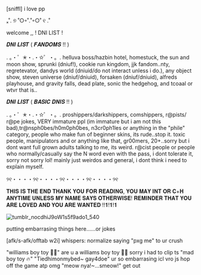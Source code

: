 

[sniffl] i love pp

ₓ˚. ୭ ˚○◦˚.˚◦○˚ ୧ .˚

welcome ,, ! DNI LIST !


𝑫𝑵𝑰 𝑳𝑰𝑺𝑻 ( 𝑭𝑨𝑵𝑫𝑶𝑴𝑺 !! )

. 。・゜✭・.・✫゜・。. helluva boss/hazbin hotel, homestuck, the sun and moon show, sprunki (dniuf!), cookie run kingdom, jjk fandom..nty, regretevator, dandys world (dniuid/do not interact unless i do.), any object show, steven universe (dniuf/dniuid), forsaken (dniuf/dniuid), alfreds playhouse, and gravity falls, dead plate, sonic the hedgehog, and tcoaal or wtvr that is..

𝑫𝑵𝑰 𝑳𝑰𝑺𝑻 ( 𝑩𝑨𝑺𝑰𝑪 𝑫𝑵𝑰𝑺 !! )

. 。・゜✭・.・✫゜・。. proshippers/darkshippers, comshippers, r@pists/ r@pe jokes, VERY immature ppl (im immature but i am not this bad),tr@nsph0bes/h0m0ph0bes, n3cr0ph1les or anything in the "phile" category, people who make fun of beginner skins, its rude..stop it. toxic people, manipulators and or anything like that, gr00mers, 20+..sorry but i dont want full grown adults talking to me, its weird. r@cist people or people who normally/casually say the N word even with the pass, i dont tolerate it, sorry not sorry lol! mainly just weirdos and general, i dont think i need to explain myself.




୨୧・・・・୨୧・・・・୨୧・・・・୨୧・・・・୨୧

𝐓𝐇𝐈𝐒 𝐈𝐒 𝐓𝐇𝐄 𝐄𝐍𝐃 𝐓𝐇𝐀𝐍𝐊 𝐘𝐎𝐔 𝐅𝐎𝐑 𝐑𝐄𝐀𝐃𝐈𝐍𝐆, 𝐘𝐎𝐔 𝐌𝐀𝐘 𝐈𝐍𝐓 𝐎𝐑 𝐂+𝐇 𝐀𝐍𝐘𝐓𝐈𝐌𝐄 𝐔𝐍𝐋𝐄𝐒𝐒 𝐌𝐘 𝐍𝐀𝐌𝐄 𝐒𝐀𝐘𝐒 𝐎𝐓𝐇𝐄𝐑𝐖𝐈𝐒𝐄! 𝐑𝐄𝐌𝐈𝐍𝐃𝐄𝐑 𝐓𝐇𝐀𝐓 𝐘𝐎𝐔 𝐀𝐑𝐄 𝐋𝐎𝐕𝐄𝐃 𝐀𝐍𝐃 𝐘𝐎𝐔 𝐀𝐑𝐄 𝐖𝐀𝐍𝐓𝐄𝐃 !!𝟏!𝟏!𝟏




![tumblr_nocdhiJ9oW1s5f9ado1_540](https://github.com/user-attachments/assets/307b04ae-cd31-400c-9c35-9f1c85df719d)




 putting embarrasing things here......or jokes

[afk/s-afk/offtab w2i] whispers: normalize saying "pxg me" to ur crush

"williams boy toy 🌹🍇" are u a williams boy toy 🌹🍇 sorry i had to clip ts "mad boy toy 🔥"
"Tiedhimonmybed~ gay4doe" ur so embarrasing icl vro js hop off the game atp omg "meow nya!~...smeow!" get out
